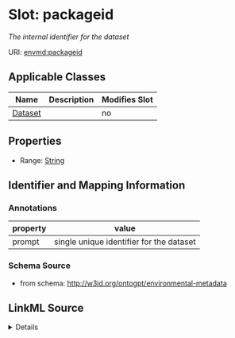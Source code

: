 

# Slot: packageid


_The internal identifier for the dataset_



URI: [envmd:packageid](http://w3id.org/ontogpt/environmental-metadatapackageid)



<!-- no inheritance hierarchy -->





## Applicable Classes

| Name | Description | Modifies Slot |
| --- | --- | --- |
| [Dataset](Dataset.md) |  |  no  |







## Properties

* Range: [String](String.md)





## Identifier and Mapping Information





### Annotations

| property | value |
| --- | --- |
| prompt | single unique identifier for the dataset |



### Schema Source


* from schema: http://w3id.org/ontogpt/environmental-metadata




## LinkML Source

<details>
```yaml
name: packageid
annotations:
  prompt:
    tag: prompt
    value: single unique identifier for the dataset
description: The internal identifier for the dataset
from_schema: http://w3id.org/ontogpt/environmental-metadata
rank: 1000
multivalued: false
alias: packageid
owner: Dataset
domain_of:
- Dataset
range: string

```
</details>